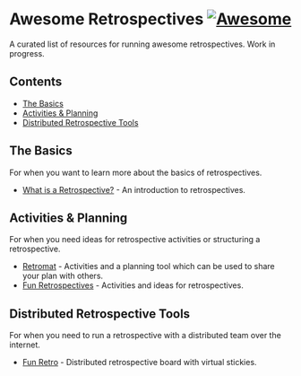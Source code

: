 # Awesome Retrospectives [![Awesome](https://cdn.rawgit.com/sindresorhus/awesome/d7305f38d29fed78fa85652e3a63e154dd8e8829/media/badge.svg)](https://github.com/sindresorhus/awesome)

A curated list of resources for running awesome retrospectives. Work in progress.

## Contents

* [The Basics](#the-basics)
* [Activities & Planning](#activities-&-planning)
* [Distributed Retrospective Tools](#distributed-retrospective-tools)

## The Basics

For when you want to learn more about the basics of retrospectives.

* [What is a Retrospective?](http://finding-marbles.com/retr-o-mat/what-is-a-retrospective/) - An introduction to retrospectives.

## Activities & Planning

For when you need ideas for retrospective activities or structuring a retrospective.

* [Retromat](https://plans-for-retrospectives.com/en/) - Activities and a planning tool which can be used to share your plan with others.
* [Fun Retrospectives](http://www.funretrospectives.com) - Activities and ideas for retrospectives.

## Distributed Retrospective Tools

For when you need to run a retrospective with a distributed team over the internet.

* [Fun Retro](http://funretro.github.io/distributed/) - Distributed retrospective board with virtual stickies.
